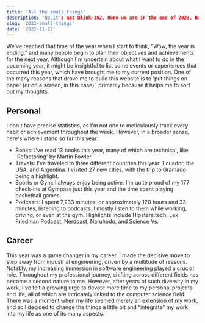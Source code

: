 ```yaml
---
title: 'All the small things'
description: 'No.It's not Blink-182. Here we are in the end of 2023. Have you done your year-end retrospective?'
slug: '2023-small-things'
date: '2022-11-22'
---
```


We've reached that time of the year when I start to think, "Wow, the year is ending," and many people begin to plan their objectives and achievements for the next year. Although I'm uncertain about what I want to do in the upcoming year, it might be insightful to list some events or experiences that occurred this year, which have brought me to my current position. One of the many reasons that drove me to build this website is to 'put things on paper (or on a screen, in this case)', primarily because it helps me to sort out my thoughts.

## Personal

I don't have precise statistics, as I'm not one to meticulously track every habit or achievement throughout the week. However, in a broader sense, here's where I stand so far this year:

- Books: I've read 13 books this year, many of which are technical, like 'Refactoring' by Martin Fowler.
- Travels: I've traveled to three different countries this year: Ecuador, the USA, and Argentina. I visited 27 new cities, with the trip to Gramado being a highlight.
- Sports or Gym: I always enjoy being active. I'm quite proud of my 177 check-ins at Gympass just this year and the time spent playing basketball games.
- Podcasts: I spent 7,233 minutes, or approximately 120 hours and 33 minutes, listening to podcasts. I mostly listen to them while working, driving, or even at the gym. Highlights include Hipsters.tech, Lex Friedman Podcast, Nerdcast, Naruhodo, and Science Vs.

## Career

This year was a game changer in my career. I made the decisive move to step away from industrial engineering, driven by a multitude of reasons. Notably, my increasing immersion in software engineering played a crucial role. Throughout my professional journey, shifting across different fields has become a second nature to me. However, after years of such diversity in my work, I've felt a growing urge to devote more time to my personal projects and life, all of which are intricately linked to the computer science field. There was a moment when my life seemed merely an extension of my work, and so I decided to change the things a little bit and “integrate” my work into my life as one of its many aspects.
